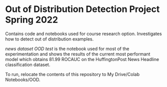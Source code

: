 # Out of Distribution Detection Project Spring 2022

Contains code and notebooks used for course research option. Investigates how to detect out of distribution examples.

_news dataset OOD test_ is the notebook used for most of the experimentation and shows the results of the current most performant model which obtains 81.99 ROCAUC on the HuffingtonPost News Headline classification dataset. 

To run, relocate the contents of this repository to My Drive/Colab Notebooks/OOD.
